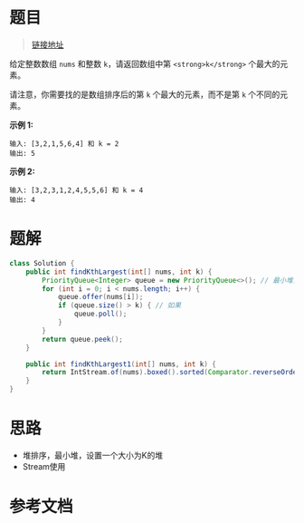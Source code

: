# 题目

> [链接地址](https://leetcode-cn.com/problems/kth-largest-element-in-an-array/)
>

给定整数数组 `nums` 和整数 `k`，请返回数组中第 `<strong>k</strong>` 个最大的元素。

请注意，你需要找的是数组排序后的第 `k` 个最大的元素，而不是第 `k` 个不同的元素。

**示例 1:**

```
输入: [3,2,1,5,6,4] 和 k = 2
输出: 5
```

**示例 2:**

```
输入: [3,2,3,1,2,4,5,5,6] 和 k = 4
输出: 4
```

# 题解

```java
class Solution {
    public int findKthLargest(int[] nums, int k) {
        PriorityQueue<Integer> queue = new PriorityQueue<>(); // 最小堆，解决Top N问题
        for (int i = 0; i < nums.length; i++) {
            queue.offer(nums[i]);
            if (queue.size() > k) { // 如果
                queue.poll();
            }
        }
        return queue.peek();
    }

    public int findKthLargest1(int[] nums, int k) {
        return IntStream.of(nums).boxed().sorted(Comparator.reverseOrder()).skip(k - 1).findFirst().get();
    }
}
```

# 思路

* 堆排序，最小堆，设置一个大小为K的堆
* Stream使用

# 参考文档